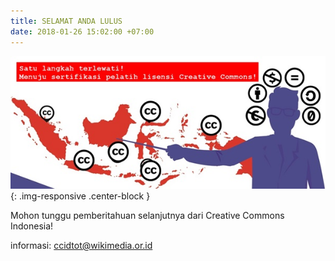```yaml
---
title: SELAMAT ANDA LULUS
date: 2018-01-26 15:02:00 +07:00
---
```


![888-bd9ea9.jpg](/uploads/888-bd9ea9.jpg){: .img-responsive .center-block }


Mohon tunggu pemberitahuan selanjutnya dari Creative Commons Indonesia!

informasi: ccidtot@wikimedia.or.id